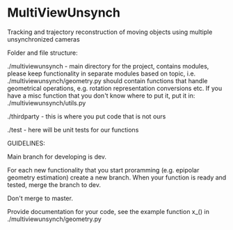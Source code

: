 # MultiViewUnsynch

Tracking and trajectory reconstruction of moving objects using multiple unsynchronized cameras 

Folder and file structure:

./multiviewunsynch - main directory for the project, contains modules, please keep functionality in separate modules based on topic, i.e.
./multiviewunsynch/geometry.py should contain functions that handle geometrical operations, e.g. rotation representation conversions etc.
If you have a misc function that you don't know where to put it, put it in:
./multiviewunsynch/utils.py

./thirdparty - this is where you put code that is not ours

./test - here will be unit tests for our functions

GUIDELINES:

Main branch for developing is dev.

For each new functionality that you start proramming (e.g. epipolar geometry estimation) create a new branch. When your function is ready and tested, merge the branch to dev.

Don't merge to master.

Provide documentation for your code, see the example function x_() in ./multiviewunsynch/geometry.py



